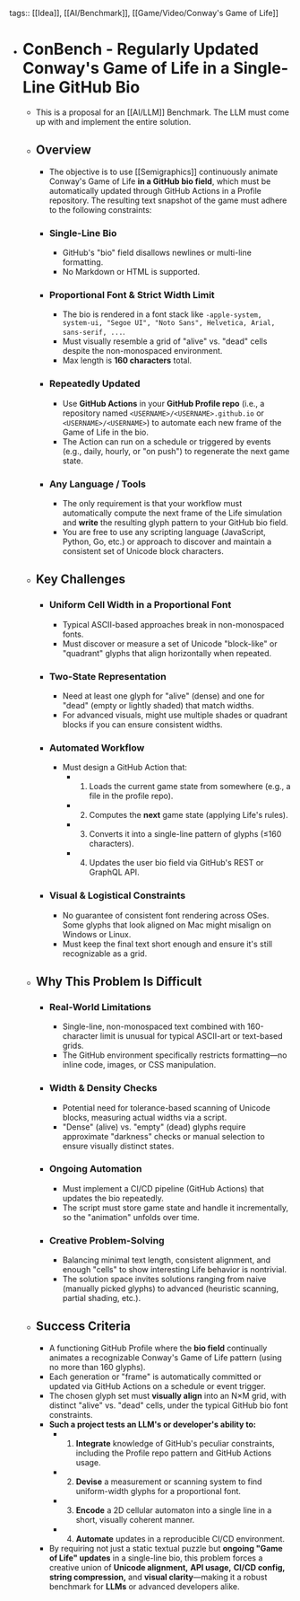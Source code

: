 tags:: [[Idea]], [[AI/Benchmark]], [[Game/Video/Conway's Game of Life]]

- # ConBench - Regularly Updated Conway's Game of Life in a Single-Line GitHub Bio
	- This is a proposal for an [[AI/LLM]] Benchmark. The LLM must come up with and implement the entire solution.
	- ## Overview
		- The objective is to use [[Semigraphics]] continuously animate Conway's Game of Life **in a GitHub bio field**, which must be automatically updated through GitHub Actions in a Profile repository. The resulting text snapshot of the game must adhere to the following constraints:
		- ### Single-Line Bio
			- GitHub's "bio" field disallows newlines or multi-line formatting.
			- No Markdown or HTML is supported.
		- ### Proportional Font & Strict Width Limit
			- The bio is rendered in a font stack like `-apple-system, system-ui, "Segoe UI", "Noto Sans", Helvetica, Arial, sans-serif, ...`.
			- Must visually resemble a grid of "alive" vs. "dead" cells despite the non-monospaced environment.
			- Max length is **160 characters** total.
		- ### Repeatedly Updated
			- Use **GitHub Actions** in your **GitHub Profile repo** (i.e., a repository named `<USERNAME>/<USERNAME>.github.io` or `<USERNAME>/<USERNAME>`) to automate each new frame of the Game of Life in the bio.
			- The Action can run on a schedule or triggered by events (e.g., daily, hourly, or "on push") to regenerate the next game state.
		- ### Any Language / Tools
			- The only requirement is that your workflow must automatically compute the next frame of the Life simulation and **write** the resulting glyph pattern to your GitHub bio field.
			- You are free to use any scripting language (JavaScript, Python, Go, etc.) or approach to discover and maintain a consistent set of Unicode block characters.
	- ## Key Challenges
		- ### Uniform Cell Width in a Proportional Font
			- Typical ASCII-based approaches break in non-monospaced fonts.
			- Must discover or measure a set of Unicode "block-like" or "quadrant" glyphs that align horizontally when repeated.
		- ### Two-State Representation
			- Need at least one glyph for "alive" (dense) and one for "dead" (empty or lightly shaded) that match widths.
			- For advanced visuals, might use multiple shades or quadrant blocks if you can ensure consistent widths.
		- ### Automated Workflow
			- Must design a GitHub Action that:
				- 1. Loads the current game state from somewhere (e.g., a file in the profile repo).
				- 2. Computes the **next** game state (applying Life's rules).
				- 3. Converts it into a single-line pattern of glyphs (≤160 characters).
				- 4. Updates the user bio field via GitHub's REST or GraphQL API.
		- ### Visual & Logistical Constraints
			- No guarantee of consistent font rendering across OSes. Some glyphs that look aligned on Mac might misalign on Windows or Linux.
			- Must keep the final text short enough and ensure it's still recognizable as a grid.
	- ## Why This Problem Is Difficult
		- ### Real-World Limitations
			- Single-line, non-monospaced text combined with 160-character limit is unusual for typical ASCII-art or text-based grids.
			- The GitHub environment specifically restricts formatting—no inline code, images, or CSS manipulation.
		- ### Width & Density Checks
			- Potential need for tolerance-based scanning of Unicode blocks, measuring actual widths via a script.
			- "Dense" (alive) vs. "empty" (dead) glyphs require approximate "darkness" checks or manual selection to ensure visually distinct states.
		- ### Ongoing Automation
			- Must implement a CI/CD pipeline (GitHub Actions) that updates the bio repeatedly.
			- The script must store game state and handle it incrementally, so the "animation" unfolds over time.
		- ### Creative Problem-Solving
			- Balancing minimal text length, consistent alignment, and enough "cells" to show interesting Life behavior is nontrivial.
			- The solution space invites solutions ranging from naive (manually picked glyphs) to advanced (heuristic scanning, partial shading, etc.).
	- ## Success Criteria
		- A functioning GitHub Profile where the **bio field** continually animates a recognizable Conway's Game of Life pattern (using no more than 160 glyphs).
		- Each generation or "frame" is automatically committed or updated via GitHub Actions on a schedule or event trigger.
		- The chosen glyph set must **visually align** into an N×M grid, with distinct "alive" vs. "dead" cells, under the typical GitHub bio font constraints.
		- **Such a project tests an LLM's or developer's ability to:**
			- 1. **Integrate** knowledge of GitHub's peculiar constraints, including the Profile repo pattern and GitHub Actions usage.
			- 2. **Devise** a measurement or scanning system to find uniform-width glyphs for a proportional font.
			- 3. **Encode** a 2D cellular automaton into a single line in a short, visually coherent manner.
			- 4. **Automate** updates in a reproducible CI/CD environment.
		- By requiring not just a static textual puzzle but **ongoing "Game of Life" updates** in a single-line bio, this problem forces a creative union of **Unicode alignment,** **API usage,** **CI/CD config,** **string compression,** and **visual clarity**—making it a robust benchmark for **LLMs** or advanced developers alike.